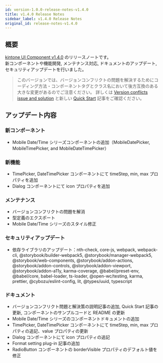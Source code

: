 ```yaml
---
id: version-1.0.0-release-notes-v1.4.0
title: v1.4.0 Release Notes
sidebar_label: v1.4.0 Release Notes
original_id: release-notes-v1.4.0
---
```


## 概要

[kintone UI Component v1.4.0](https://github.com/kintone-labs/kintone-ui-component/releases/tag/v1.4.0) のリリースノートです。<br>
新コンポーネントや機能開発, メンテナンス対応, ドキュメントのアップデート, セキュリティアップデートを行いました。

> このバージョンでは、バージョンコンフリクトの問題を解決するためにコーディング方法・コンポーネントタグとクラス名において後方互換のある大きな変更があるのでご注意ください。
> 詳しくは [Version conflicts issue and solution](../guides/version-conflicts-issue-solution) と新しい [Quick Start](../getting-started/quick-start) 記事をご確認ください。
## アップデート内容
### 新コンポーネント
- Mobile Date/Time シリーズコンポーネントの追加（MobileDatePicker, MobileTimePicker, and MobileDateTimePicker）
### 新機能
- TimePicker, DateTimePicker コンポーネントにて timeStep, min, max プロパティを追加
- Dialog コンポーネントにて icon プロパティを追加
### メンテナンス
- バージョンコンフリクトの問題を解消
- 型定義のエクスポート
- Mobile Date/Time シリーズのスタイル修正
### セキュリティアップデート
- 依存ライブラリのアップデート：nth-check, core-js, webpack, webpack-cli, @storybook/builder-webpack5, @storybook/manager-webpack5, @storybook/web-components, @storybook/addon-actions, @storybook/addon-controls, @storybook/addon-viewport, @storybook/addon-a11y, karma-coverage, @babel/preset-env, @babel/core, babel-loader, ts-loader, @open-wc/testing, karma, prettier, @cybozu/eslint-config, lit, @types/uuid, typescript

### ドキュメント
- バージョンコンフリクト問題と解決策の説明記事の追加, Quick Start 記事の更新, コンポーネントのサンプルコードと README の更新
- Mobile Date/Time シリーズのコンポーネントドキュメントの追加
- TimePicker, DateTimePicker コンポーネントにて timeStep, min, max プロパティの追記、value プロパティの更新
- Dialog コンポーネントにて icon プロパティの追記
- Format setting plug-in 記事の追加
- RadioButton コンポーネントの borderVisible プロパティのデフォルト値を修正
